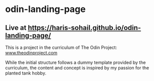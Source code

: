 # odin-landing-page

## Live at https://haris-sohail.github.io/odin-landing-page/

This is a project in the curriculum of The Odin Project: www.theodinproject.com


While the initial structure follows a dummy template provided by the curriculum, the content and concept is inspired by my passion for the planted tank hobby.
